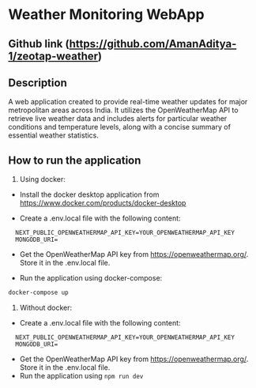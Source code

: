 # Weather Monitoring WebApp

## Github link (https://github.com/AmanAditya-1/zeotap-weather)

## Description

A web application created to provide real-time weather updates for major metropolitan areas across India. It utilizes the OpenWeatherMap API to retrieve live weather data and includes alerts for particular weather conditions and temperature levels, along with a concise summary of essential weather statistics.

## How to run the application

1. Using docker:

- Install the docker desktop application from https://www.docker.com/products/docker-desktop

- Create a .env.local file with the following content:

```
  NEXT_PUBLIC_OPENWEATHERMAP_API_KEY=YOUR_OPENWEATHERMAP_API_KEY
  MONGODB_URI=
```

- Get the OpenWeatherMap API key from https://openweathermap.org/. Store it in the .env.local file.

- Run the application using docker-compose:

```bash
docker-compose up
```

1. Without docker:

- Create a .env.local file with the following content:

```
  NEXT_PUBLIC_OPENWEATHERMAP_API_KEY=YOUR_OPENWEATHERMAP_API_KEY
  MONGODB_URI=
```

- Get the OpenWeatherMap API key from https://openweathermap.org/. Store it in the .env.local file.
- Run the application using `npm run dev`
